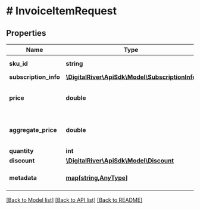 # # InvoiceItemRequest

## Properties

Name | Type | Description | Notes
------------ | ------------- | ------------- | -------------
**sku_id** | **string** | The identifier of the stock keeping unit (SKU). | 
**subscription_info** | [**\DigitalRiver\ApiSdk\Model\SubscriptionInfo**](SubscriptionInfo.md) |  | [optional] 
**price** | **double** | The price of an item. You are required to provide this parameter or &lt;code&gt;aggregatePrice&lt;/code&gt;. | [optional] 
**aggregate_price** | **double** | The total price of multiple items. You are required to provide this parameter or &lt;code&gt;price&lt;/code&gt;. | [optional] 
**quantity** | **int** | The number of items. | [optional] 
**discount** | [**\DigitalRiver\ApiSdk\Model\Discount**](Discount.md) |  | [optional] 
**metadata** | [**map[string,AnyType]**](AnyType.md) | Key-value pairs used to store additional data. Value can be string, boolean or integer types. | [optional] 

[[Back to Model list]](../../README.md#documentation-for-models) [[Back to API list]](../../README.md#documentation-for-api-endpoints) [[Back to README]](../../README.md)


